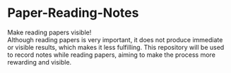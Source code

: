 # Paper-Reading-Notes
Make reading papers visible!  
Although reading papers is very important, it does not produce immediate or visible results, which makes it less fulfilling. This repository will be used to record notes while reading papers, aiming to make the process more rewarding and visible.
<!--stackedit_data:
eyJoaXN0b3J5IjpbMzExOTg1NDgsMTQ2ODg2NTk3MF19
-->